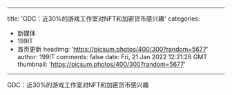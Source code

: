 
---
title: 'GDC：近30%的游戏工作室对NFT和加密货币感兴趣'
categories: 
 - 新媒体
 - 199IT
 - 首页更新
headimg: 'https://picsum.photos/400/300?random=5677'
author: 199IT
comments: false
date: Fri, 21 Jan 2022 12:21:28 GMT
thumbnail: 'https://picsum.photos/400/300?random=5677'
---

<div>   
GDC：近30%的游戏工作室对NFT和加密货币感兴趣  
</div>
            